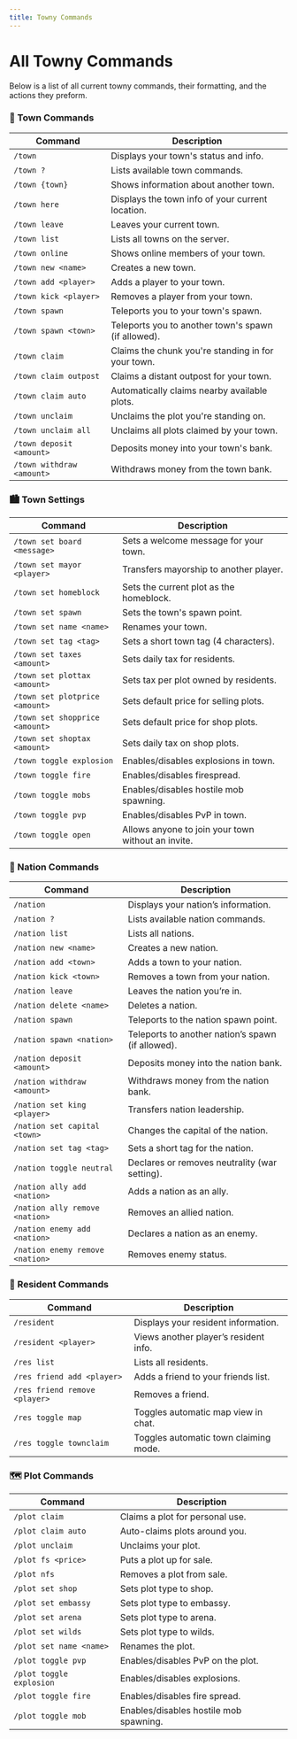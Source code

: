 ```yaml
---
title: Towny Commands
---
```


# All Towny Commands

Below is a list of all current towny commands, their formatting, and the actions they preform. 


### 🏡 Town Commands

| Command | Description |
|--------|-------------|
| `/town` | Displays your town's status and info. |
| `/town ?` | Lists available town commands. |
| `/town {town}` | Shows information about another town. |
| `/town here` | Displays the town info of your current location. |
| `/town leave` | Leaves your current town. |
| `/town list` | Lists all towns on the server. |
| `/town online` | Shows online members of your town. |
| `/town new <name>` | Creates a new town. |
| `/town add <player>` | Adds a player to your town. |
| `/town kick <player>` | Removes a player from your town. |
| `/town spawn` | Teleports you to your town's spawn. |
| `/town spawn <town>` | Teleports you to another town's spawn (if allowed). |
| `/town claim` | Claims the chunk you're standing in for your town. |
| `/town claim outpost` | Claims a distant outpost for your town. |
| `/town claim auto` | Automatically claims nearby available plots. |
| `/town unclaim` | Unclaims the plot you're standing on. |
| `/town unclaim all` | Unclaims all plots claimed by your town. |
| `/town deposit <amount>` | Deposits money into your town's bank. |
| `/town withdraw <amount>` | Withdraws money from the town bank. |

### 🏙️ Town Settings

| Command | Description |
|--------|-------------|
| `/town set board <message>` | Sets a welcome message for your town. |
| `/town set mayor <player>` | Transfers mayorship to another player. |
| `/town set homeblock` | Sets the current plot as the homeblock. |
| `/town set spawn` | Sets the town's spawn point. |
| `/town set name <name>` | Renames your town. |
| `/town set tag <tag>` | Sets a short town tag (4 characters). |
| `/town set taxes <amount>` | Sets daily tax for residents. |
| `/town set plottax <amount>` | Sets tax per plot owned by residents. |
| `/town set plotprice <amount>` | Sets default price for selling plots. |
| `/town set shopprice <amount>` | Sets default price for shop plots. |
| `/town set shoptax <amount>` | Sets daily tax on shop plots. |
| `/town toggle explosion` | Enables/disables explosions in town. |
| `/town toggle fire` | Enables/disables firespread. |
| `/town toggle mobs` | Enables/disables hostile mob spawning. |
| `/town toggle pvp` | Enables/disables PvP in town. |
| `/town toggle open` | Allows anyone to join your town without an invite. |

### 👑 Nation Commands

| Command | Description |
|--------|-------------|
| `/nation` | Displays your nation’s information. |
| `/nation ?` | Lists available nation commands. |
| `/nation list` | Lists all nations. |
| `/nation new <name>` | Creates a new nation. |
| `/nation add <town>` | Adds a town to your nation. |
| `/nation kick <town>` | Removes a town from your nation. |
| `/nation leave` | Leaves the nation you’re in. |
| `/nation delete <name>` | Deletes a nation. |
| `/nation spawn` | Teleports to the nation spawn point. |
| `/nation spawn <nation>` | Teleports to another nation’s spawn (if allowed). |
| `/nation deposit <amount>` | Deposits money into the nation bank. |
| `/nation withdraw <amount>` | Withdraws money from the nation bank. |
| `/nation set king <player>` | Transfers nation leadership. |
| `/nation set capital <town>` | Changes the capital of the nation. |
| `/nation set tag <tag>` | Sets a short tag for the nation. |
| `/nation toggle neutral` | Declares or removes neutrality (war setting). |
| `/nation ally add <nation>` | Adds a nation as an ally. |
| `/nation ally remove <nation>` | Removes an allied nation. |
| `/nation enemy add <nation>` | Declares a nation as an enemy. |
| `/nation enemy remove <nation>` | Removes enemy status. |

### 🧍 Resident Commands

| Command | Description |
|--------|-------------|
| `/resident` | Displays your resident information. |
| `/resident <player>` | Views another player’s resident info. |
| `/res list` | Lists all residents. |
| `/res friend add <player>` | Adds a friend to your friends list. |
| `/res friend remove <player>` | Removes a friend. |
| `/res toggle map` | Toggles automatic map view in chat. |
| `/res toggle townclaim` | Toggles automatic town claiming mode. |

### 🗺️ Plot Commands

| Command | Description |
|--------|-------------|
| `/plot claim` | Claims a plot for personal use. |
| `/plot claim auto` | Auto-claims plots around you. |
| `/plot unclaim` | Unclaims your plot. |
| `/plot fs <price>` | Puts a plot up for sale. |
| `/plot nfs` | Removes a plot from sale. |
| `/plot set shop` | Sets plot type to shop. |
| `/plot set embassy` | Sets plot type to embassy. |
| `/plot set arena` | Sets plot type to arena. |
| `/plot set wilds` | Sets plot type to wilds. |
| `/plot set name <name>` | Renames the plot. |
| `/plot toggle pvp` | Enables/disables PvP on the plot. |
| `/plot toggle explosion` | Enables/disables explosions. |
| `/plot toggle fire` | Enables/disables fire spread. |
| `/plot toggle mob` | Enables/disables hostile mob spawning. |